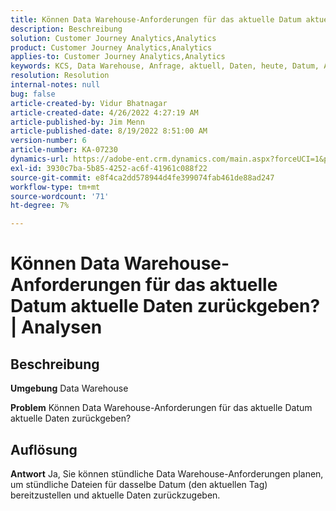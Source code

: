 ```yaml
---
title: Können Data Warehouse-Anforderungen für das aktuelle Datum aktuelle Daten zurückgeben? | Analysen
description: Beschreibung
solution: Customer Journey Analytics,Analytics
product: Customer Journey Analytics,Analytics
applies-to: Customer Journey Analytics,Analytics
keywords: KCS, Data Warehouse, Anfrage, aktuell, Daten, heute, Datum, Analytics
resolution: Resolution
internal-notes: null
bug: false
article-created-by: Vidur Bhatnagar
article-created-date: 4/26/2022 4:27:19 AM
article-published-by: Jim Menn
article-published-date: 8/19/2022 8:51:00 AM
version-number: 6
article-number: KA-07230
dynamics-url: https://adobe-ent.crm.dynamics.com/main.aspx?forceUCI=1&pagetype=entityrecord&etn=knowledgearticle&id=2f170927-19c5-ec11-a7b6-0022480a1004
exl-id: 3930c7ba-5b85-4252-ac6f-41961c088f22
source-git-commit: e8f4ca2dd578944d4fe399074fab461de88ad247
workflow-type: tm+mt
source-wordcount: '71'
ht-degree: 7%

---
```


# Können Data Warehouse-Anforderungen für das aktuelle Datum aktuelle Daten zurückgeben? | Analysen

## Beschreibung


<b>Umgebung</b>
Data Warehouse

<b>Problem</b>
Können Data Warehouse-Anforderungen für das aktuelle Datum aktuelle Daten zurückgeben?


## Auflösung


<b>Antwort</b>
Ja, Sie können stündliche Data Warehouse-Anforderungen planen, um stündliche Dateien für dasselbe Datum (den aktuellen Tag) bereitzustellen und aktuelle Daten zurückzugeben.

